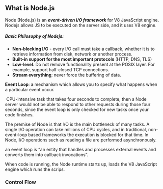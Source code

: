 

## What is Node.js

Node (Node.js) is an ***event-driven I/O framework*** for V8 JavaScript engine. Nodejs allows JS to be executed on the server side, and it uses V8 engine.



##### Basic Philosophy of Nodejs:

- **Non-blocking I/O** - every I/O call must take a callback, whether it is to retrieve information from disk, network or another process.
- **Built-in support for the most important protocols** (HTTP, DNS, TLS)
- **Low-level**. Do not remove functionality present at the POSIX layer. For example, support half-closed TCP connections.
- **Stream everything**; never force the buffering of data.



**Event Loop**: a mechanism which allows you to specify what happens when a particular event occur.  

​		CPU-intensive task that takes four seconds to complete, then a Node server would not be able to respond to other requests during those four seconds, since the event loop is only checked for new tasks once your code finishes.



The premise of Node is that I/O is the main bottleneck of many tasks. A single I/O operation can take millions of CPU cycles, and in traditional, non-event-loop based frameworks the execution is blocked for that time. In Node, I/O operations such as reading a file are performed asynchronously.



an event loop is “an entity that handles and processes external events and converts them into callback invocations”.



When code is running, the Node runtime starts up, loads the V8 JavaScript engine which runs the scrips.



### Control Flow



